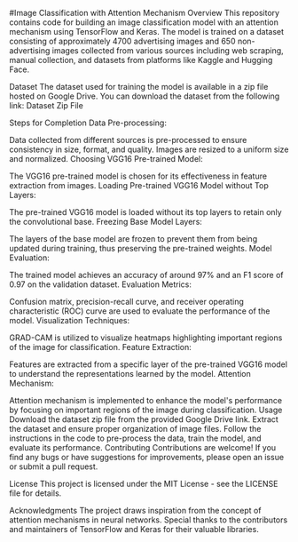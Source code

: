 #Image Classification with Attention Mechanism
Overview
This repository contains code for building an image classification model with an attention mechanism using TensorFlow and Keras. The model is trained on a dataset consisting of approximately 4700 advertising images and 650 non-advertising images collected from various sources including web scraping, manual collection, and datasets from platforms like Kaggle and Hugging Face.

Dataset
The dataset used for training the model is available in a zip file hosted on Google Drive. You can download the dataset from the following link: Dataset Zip File

Steps for Completion
Data Pre-processing:

Data collected from different sources is pre-processed to ensure consistency in size, format, and quality.
Images are resized to a uniform size and normalized.
Choosing VGG16 Pre-trained Model:

The VGG16 pre-trained model is chosen for its effectiveness in feature extraction from images.
Loading Pre-trained VGG16 Model without Top Layers:

The pre-trained VGG16 model is loaded without its top layers to retain only the convolutional base.
Freezing Base Model Layers:

The layers of the base model are frozen to prevent them from being updated during training, thus preserving the pre-trained weights.
Model Evaluation:

The trained model achieves an accuracy of around 97% and an F1 score of 0.97 on the validation dataset.
Evaluation Metrics:

Confusion matrix, precision-recall curve, and receiver operating characteristic (ROC) curve are used to evaluate the performance of the model.
Visualization Techniques:

GRAD-CAM is utilized to visualize heatmaps highlighting important regions of the image for classification.
Feature Extraction:

Features are extracted from a specific layer of the pre-trained VGG16 model to understand the representations learned by the model.
Attention Mechanism:

Attention mechanism is implemented to enhance the model's performance by focusing on important regions of the image during classification.
Usage
Download the dataset zip file from the provided Google Drive link.
Extract the dataset and ensure proper organization of image files.
Follow the instructions in the code to pre-process the data, train the model, and evaluate its performance.
Contributing
Contributions are welcome! If you find any bugs or have suggestions for improvements, please open an issue or submit a pull request.

License
This project is licensed under the MIT License - see the LICENSE file for details.

Acknowledgments
The project draws inspiration from the concept of attention mechanisms in neural networks.
Special thanks to the contributors and maintainers of TensorFlow and Keras for their valuable libraries.
